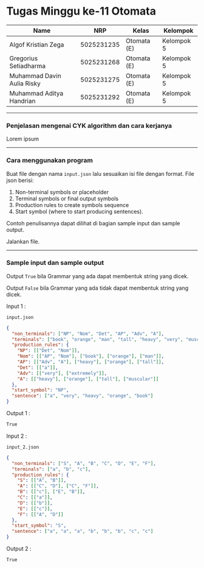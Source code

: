 # Tugas Minggu ke-11 Otomata
| Name           | NRP        | Kelas     | Kelompok    |
| ---            | ---        | ----------| ---         |
| Algof Kristian Zega | 5025231235 | Otomata (E) | Kelompok 5 |
| Gregorius Setiadharma | 5025231268 | Otomata (E) | Kelompok 5 |
| Muhammad Davin Aulia Risky | 5025231275 | Otomata (E) | Kelompok 5 |
| Muhammad Aditya Handrian | 5025231292 | Otomata (E) | Kelompok 5 |

---

### Penjelasan mengenai CYK algorithm dan cara kerjanya

Lorem ipsum

---

### Cara menggunakan program

Buat file dengan nama `input.json` lalu sesuaikan isi file dengan format. File json berisi:
1. Non-terminal symbols or placeholder
2. Terminal symbols or final output symbols
3. Production rules to create symbols sequence
4. Start symbol (where to start producing sentences).

Contoh penulisannya dapat dilihat di bagian sample input dan sample output.

Jalankan file.

---

### Sample input dan sample output

Output `True` bila Grammar yang ada dapat membentuk string yang dicek.

Output `False` bila Grammar yang ada tidak dapat membentuk string yang dicek.

Input 1 :

`input.json`

```json
{
  "non_terminals": ["NP", "Nom", "Det", "AP", "Adv", "A"],
  "terminals": ["book", "orange", "man", "tall", "heavy", "very", "muscular"],
  "production_rules": {
    "NP": [["Det", "Nom"]],
    "Nom": [["AP", "Nom"], ["book"], ["orange"], ["man"]],
    "AP": [["Adv", "A"], ["heavy"], ["orange"], ["tall"]],
    "Det": [["a"]],
    "Adv": [["very"], ["extremely"]],
    "A": [["heavy"], ["orange"], ["tall"], ["muscular"]]
  },
  "start_symbol": "NP",
  "sentence": ["a", "very", "heavy", "orange", "book"]
}
```

Output 1 : 

```txt
True
```

Input 2 :

`input_2.json`

```json
{
  "non_terminals": ["S", "A", "B", "C", "D", "E", "F"],
  "terminals": ["a", "b", "c"],
  "production_rules": {
    "S": [["A", "B"]],
    "A": [["C", "D"], ["C", "F"]],
    "B": [["c"], ["E", "B"]],
    "C": [["a"]],
    "D": [["b"]],
    "E": [["c"]],
    "F": [["A", "D"]]
  },
  "start_symbol": "S",
  "sentence": ["a", "a", "a", "b", "b", "b", "c", "c"]
}
```

Output 2 :

```txt
True
```